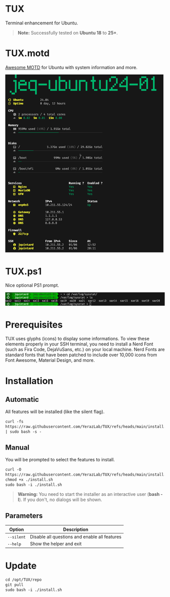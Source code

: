 # TUX
Terminal enhancement for Ubuntu.

> **Note:** Successfully tested on **Ubuntu 18** to **25+**.

# TUX.motd

[Awesome MOTD](/src/tux_motd/README.md) for Ubuntu with system information and more.

<img src="ressources/motd.png" width="500">

# TUX.ps1

Nice optional PS1 prompt.

<img src="ressources/ps1.png" width="600">

# Prerequisites

TUX uses glyphs (icons) to display some informations. To view these elements properly in your SSH terminal, you need to install a Nerd Font (such as Fira Code, DejaVuSans, etc.) on your local machine. Nerd Fonts are standard fonts that have been patched to include over 10,000 icons from Font Awesome, Material Design, and more.

# Installation

## Automatic
All features will be installed (like the silent flag).

    curl -fs https://raw.githubusercontent.com/YerazLab/TUX/refs/heads/main/install.sh | sudo bash -s -


## Manual
You will be prompted to select the features to install.

    curl -O https://raw.githubusercontent.com/YerazLab/TUX/refs/heads/main/install.sh
    chmod +x ./install.sh
    sudo bash -i ./install.sh

> **Warning:** You need to start the installer as an interactive user (**bash -I**). If you don't, no dialogs will be shown.

## Parameters

| Option | Description |
|-|-|
| `--silent` | Disable all questions and enable all features |
| `--help` | Show the helper and exit |

  
# Update

    cd /opt/TUX/repo
    git pull
    sudo bash -i ./install.sh